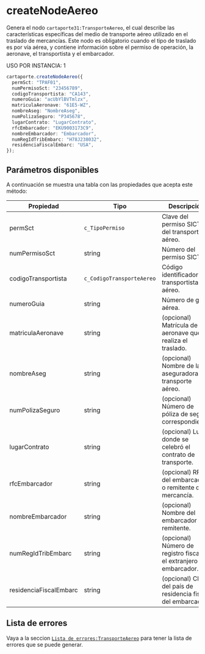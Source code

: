 # createNodeAereo

Genera el nodo `cartaporte31:TransporteAereo`, el cual describe las características específicas del medio de transporte aéreo utilizado en el traslado de mercancías. Este nodo es obligatorio cuando el tipo de traslado es por vía aérea, y contiene información sobre el permiso de operación, la aeronave, el transportista y el embarcador.

USO POR INSTANCIA: 1

```ts
cartaporte.createNodeAereo({
  permSct: "TPAF01",
  numPermisoSct: "23456789",
  codigoTransportista: "CA143",
  numeroGuia: "acUbYlBVTmlzx",
  matriculaAeronave: "61E5-WZ",
  nombreAseg: "NombreAseg",
  numPolizaSeguro: "P345678",
  lugarContrato: "LugarContrato",
  rfcEmbarcador: "EKU9003173C9",
  nombreEmbarcador: "Embarcador",
  numRegIdTribEmbarc: "H78J238032",
  residenciaFiscalEmbarc: "USA",
});
```

## Parámetros disponibles

A continuación se muestra una tabla con las propiedades que acepta este método:

| Propiedad              | Tipo                      | Descripción                                                           |
| ---------------------- | ------------------------- | --------------------------------------------------------------------- |
| permSct                | `c_TipoPermiso`           | Clave del permiso SICT del transportista aéreo.                       |
| numPermisoSct          | string                    | Número del permiso SICT.                                              |
| codigoTransportista    | `c_CodigoTransporteAereo` | Código identificador del transportista aéreo.                         |
| numeroGuia             | string                    | Número de guía aérea.                                                 |
| matriculaAeronave      | string                    | (opcional) Matrícula de la aeronave que realiza el traslado.          |
| nombreAseg             | string                    | (opcional) Nombre de la aseguradora del transporte aéreo.             |
| numPolizaSeguro        | string                    | (opcional) Número de póliza de seguro correspondiente.                |
| lugarContrato          | string                    | (opcional) Lugar donde se celebró el contrato de transporte.          |
| rfcEmbarcador          | string                    | (opcional) RFC del embarcador o remitente de la mercancía.            |
| nombreEmbarcador       | string                    | (opcional) Nombre del embarcador o remitente.                         |
| numRegIdTribEmbarc     | string                    | (opcional) Número de registro fiscal en el extranjero del embarcador. |
| residenciaFiscalEmbarc | string                    | (opcional) Clave del país de residencia fiscal del embarcador.        |

## Lista de errores

Vaya a la seccion <a href="/docs/v3.0/validador/lista-de-errores#transporte-aereo">`Lista de errores:TransporteAereo`</a> para tener la lista de errores que se puede generar.
